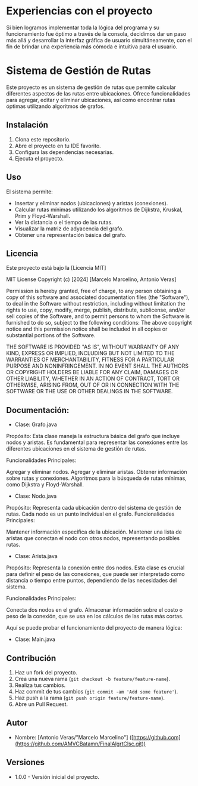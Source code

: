 
# Experiencias con el proyecto

Si bien logramos implementar toda la lógica del programa y su funcionamiento fue óptimo a través de la consola, decidimos dar un paso más allá y desarrollar la interfaz gráfica de usuario simultáneamente, con el fin de brindar una experiencia más cómoda e intuitiva para el usuario.


# Sistema de Gestión de Rutas

Este proyecto es un sistema de gestión de rutas que permite calcular diferentes aspectos de las rutas entre ubicaciones. Ofrece funcionalidades para agregar, editar y eliminar ubicaciones, así como encontrar rutas óptimas utilizando algoritmos de grafos.

## Instalación

1. Clona este repositorio.
2. Abre el proyecto en tu IDE favorito.
3. Configura las dependencias necesarias.
4. Ejecuta el proyecto.

## Uso

El sistema permite:

- Insertar y eliminar nodos (ubicaciones) y aristas (conexiones).
- Calcular rutas mínimas utilizando los algoritmos de Dijkstra, Kruskal, Prim y Floyd-Warshall.
- Ver la distancia o el tiempo de las rutas.
- Visualizar la matriz de adyacencia del grafo.
- Obtener una representación básica del grafo.

## Licencia

Este proyecto está bajo la [Licencia MIT]

MIT License  Copyright (c) [2024] [Marcelo Marcelino, Antonio Veras]  

Permission is hereby granted, free of charge, to any person obtaining a copy of this software and associated documentation files (the "Software"), to deal 
in the Software without restriction, including without limitation the rights to use, copy, modify, merge, publish, distribute, sublicense, and/or sell 
copies of the Software, and to permit persons to whom the Software is furnished to do so, subject to the following conditions:
 The above copyright notice and this permission notice shall be included in all copies or substantial portions of the Software.
 
THE SOFTWARE IS PROVIDED "AS IS", WITHOUT WARRANTY OF ANY KIND, EXPRESS OR IMPLIED, INCLUDING BUT NOT LIMITED TO 
THE WARRANTIES OF MERCHANTABILITY, FITNESS FOR A PARTICULAR PURPOSE AND NONINFRINGEMENT. IN NO EVENT SHALL THE AUTHORS OR COPYRIGHT 
HOLDERS BE LIABLE FOR ANY CLAIM, DAMAGES OR OTHER LIABILITY, WHETHER IN AN ACTION OF CONTRACT, TORT OR OTHERWISE, ARISING FROM, OUT OF OR 
IN CONNECTION WITH THE SOFTWARE OR THE USE OR OTHER DEALINGS IN THE SOFTWARE.

## Documentación:

- Clase: Grafo.java

 Propósito: Esta clase maneja la estructura básica del grafo que incluye nodos y aristas. Es fundamental para 
 representar las conexiones entre las diferentes ubicaciones en el sistema de gestión de rutas.
 
Funcionalidades Principales:

Agregar y eliminar nodos.
Agregar y eliminar aristas.
Obtener información sobre rutas y conexiones.
Algoritmos para la búsqueda de rutas mínimas, como Dijkstra y Floyd-Warshall.

- Clase: Nodo.java

Propósito: Representa cada ubicación dentro del sistema de gestión de rutas. Cada nodo es un punto individual en el grafo.
Funcionalidades Principales:

Mantener información específica de la ubicación.
Mantener una lista de aristas que conectan el nodo con otros nodos, representando posibles rutas.

- Clase: Arista.java

 Propósito: Representa la conexión entre dos nodos. Esta clase es crucial para definir el peso de las
 conexiones, que puede ser interpretado como distancia o tiempo entre puntos, dependiendo de las necesidades del sistema.
 
Funcionalidades Principales:

Conecta dos nodos en el grafo.
Almacenar información sobre el costo o peso de la conexión, que se usa en los cálculos de las rutas más cortas.


Aquí se puede probar el funcionamiento del proyecto de manera lógica:
- Clase: Main.java



## Contribución

1. Haz un fork del proyecto.
2. Crea una nueva rama (`git checkout -b feature/feature-name`).
3. Realiza tus cambios.
4. Haz commit de tus cambios (`git commit -am 'Add some feature'`).
5. Haz push a la rama (`git push origin feature/feature-name`).
6. Abre un Pull Request.


## Autor

- Nombre: [Antonio Veras/"Marcelo Marcelino"]
([https://github.com](https://github.com/AMVCBatamn/FinalAlgrtClsc.git))

## Versiones

- 1.0.0 - Versión inicial del proyecto.
